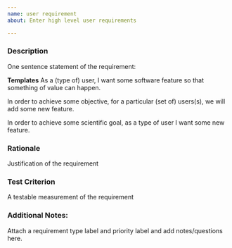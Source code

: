 ```yaml
---
name: user requirement
about: Enter high level user requirements

---
```


### Description
One sentence statement of the requirement:

**Templates**
As a (type of) user, I want some software feature so that something of value can happen.

In order to achieve some objective, for a particular (set of) users(s), we will add some new feature.

In order to achieve some scientific goal, as a type of user I want some new feature.

### Rationale
Justification of the requirement

### Test Criterion
A testable measurement of the requirement

### Additional Notes:
Attach a requirement type label and priority label and add notes/questions here.
